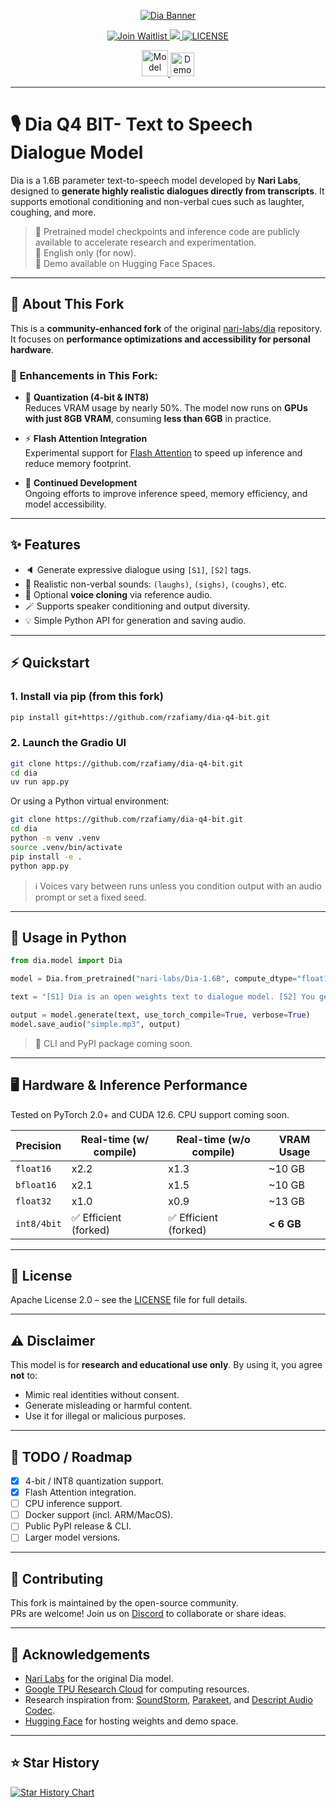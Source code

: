 <p align="center">
  <a href="https://github.com/nari-labs/dia">
    <img src="./dia/static/images/banner.png" alt="Dia Banner">
  </a>
</p>

<p align="center">
  <a href="https://tally.so/r/meokbo" target="_blank">
    <img alt="Join Waitlist" src="https://img.shields.io/badge/Join-Waitlist-white?style=for-the-badge">
  </a>
  <a href="https://discord.gg/pgdB5YRe" target="_blank">
    <img src="https://img.shields.io/badge/Discord-Join%20Chat-7289DA?logo=discord&style=for-the-badge">
  </a>
  <a href="https://github.com/nari-labs/dia/blob/main/LICENSE" target="_blank">
    <img src="https://img.shields.io/badge/License-Apache_2.0-blue.svg?style=for-the-badge" alt="LICENSE">
  </a>
</p>

<p align="center">
  <a href="https://huggingface.co/nari-labs/Dia-1.6B">
    <img src="https://huggingface.co/datasets/huggingface/badges/resolve/main/model-on-hf-lg-dark.svg" alt="Model on Hugging Face" height="42">
  </a>
  <a href="https://huggingface.co/spaces/nari-labs/Dia-1.6B">
    <img src="https://huggingface.co/datasets/huggingface/badges/resolve/main/open-in-hf-spaces-lg-dark.svg" alt="Demo Space on Hugging Face" height="38">
  </a>
</p>

---

# 🎙️ Dia Q4 BIT- Text to Speech Dialogue Model

Dia is a 1.6B parameter text-to-speech model developed by **Nari Labs**, designed to **generate highly realistic dialogues directly from transcripts**. It supports emotional conditioning and non-verbal cues such as laughter, coughing, and more.

> 🧪 Pretrained model checkpoints and inference code are publicly available to accelerate research and experimentation.  
> 💬 English only (for now).  
> 🔬 Demo available on Hugging Face Spaces.

---

## 🔧 About This Fork

This is a **community-enhanced fork** of the original [nari-labs/dia](https://github.com/nari-labs/dia) repository. It focuses on **performance optimizations and accessibility for personal hardware**.

### 🚀 Enhancements in This Fork:

- 🧠 **Quantization (4-bit & INT8)**  
  Reduces VRAM usage by nearly 50%. The model now runs on **GPUs with just 8GB VRAM**, consuming **less than 6GB** in practice.

- ⚡ **Flash Attention Integration**  
  Experimental support for [Flash Attention](https://github.com/Dao-AILab/flash-attention) to speed up inference and reduce memory footprint.

- 🔄 **Continued Development**  
  Ongoing efforts to improve inference speed, memory efficiency, and model accessibility.

---

## ✨ Features

- 🔈 Generate expressive dialogue using `[S1]`, `[S2]` tags.
- 🤖 Realistic non-verbal sounds: `(laughs)`, `(sighs)`, `(coughs)`, etc.
- 🧬 Optional **voice cloning** via reference audio.
- 🪄 Supports speaker conditioning and output diversity.
- 💡 Simple Python API for generation and saving audio.

---

## ⚡ Quickstart

### 1. Install via pip (from this fork)

```bash
pip install git+https://github.com/rzafiamy/dia-q4-bit.git
```

### 2. Launch the Gradio UI

```bash
git clone https://github.com/rzafiamy/dia-q4-bit.git
cd dia
uv run app.py
```

Or using a Python virtual environment:

```bash
git clone https://github.com/rzafiamy/dia-q4-bit.git
cd dia
python -m venv .venv
source .venv/bin/activate
pip install -e .
python app.py
```

> ℹ️ Voices vary between runs unless you condition output with an audio prompt or set a fixed seed.

---

## 🐍 Usage in Python

```python
from dia.model import Dia

model = Dia.from_pretrained("nari-labs/Dia-1.6B", compute_dtype="float16")

text = "[S1] Dia is an open weights text to dialogue model. [S2] You get full control over scripts and voices. [S1] Wow. Amazing. (laughs) [S2] Try it now on GitHub or Hugging Face."

output = model.generate(text, use_torch_compile=True, verbose=True)
model.save_audio("simple.mp3", output)
```

> 📢 CLI and PyPI package coming soon.

---

## 🖥️ Hardware & Inference Performance

Tested on PyTorch 2.0+ and CUDA 12.6. CPU support coming soon.

| Precision   | Real-time (w/ compile) | Real-time (w/o compile) | VRAM Usage |
|-------------|------------------------|--------------------------|------------|
| `float16`   | x2.2                   | x1.3                     | ~10 GB     |
| `bfloat16`  | x2.1                   | x1.5                     | ~10 GB     |
| `float32`   | x1.0                   | x0.9                     | ~13 GB     |
| `int8/4bit` | ✅ Efficient (forked)   | ✅ Efficient (forked)    | **< 6 GB** |

---

## 🪪 License

Apache License 2.0 – see the [LICENSE](LICENSE) file for full details.

---

## ⚠️ Disclaimer

This model is for **research and educational use only**. By using it, you agree **not** to:

- Mimic real identities without consent.
- Generate misleading or harmful content.
- Use it for illegal or malicious purposes.

---

## 🔭 TODO / Roadmap

- [x] 4-bit / INT8 quantization support.
- [x] Flash Attention integration.
- [ ] CPU inference support.
- [ ] Docker support (incl. ARM/MacOS).
- [ ] Public PyPI release & CLI.
- [ ] Larger model versions.

---

## 🤝 Contributing

This fork is maintained by the open-source community.  
PRs are welcome! Join us on [Discord](https://discord.gg/pgdB5YRe) to collaborate or share ideas.

---

## 🙏 Acknowledgements

- [Nari Labs](https://github.com/nari-labs) for the original Dia model.
- [Google TPU Research Cloud](https://sites.research.google/trc/about/) for computing resources.
- Research inspiration from: [SoundStorm](https://arxiv.org/abs/2305.09636), [Parakeet](https://jordandarefsky.com/blog/2024/parakeet/), and [Descript Audio Codec](https://github.com/descriptinc/descript-audio-codec).
- [Hugging Face](https://huggingface.co) for hosting weights and demo space.

---

## ⭐ Star History

<a href="https://www.star-history.com/#nari-labs/dia&Date">
  <picture>
    <source media="(prefers-color-scheme: dark)" srcset="https://api.star-history.com/svg?repos=nari-labs/dia&type=Date&theme=dark" />
    <source media="(prefers-color-scheme: light)" srcset="https://api.star-history.com/svg?repos=nari-labs/dia&type=Date" />
    <img alt="Star History Chart" src="https://api.star-history.com/svg?repos=nari-labs/dia&type=Date" />
  </picture>
</a>